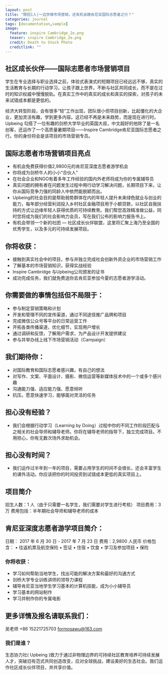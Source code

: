 ```yaml
---
layout: post
title: "限招1人|一边学做市场营销，还有机会蹭肯尼亚国际志愿者之行？"
categories: journal
tags: [documentation,sample]
image:
  feature: inspire Cambridge_2e.png
  teaser: inspire Cambridge_2e.png
  credit: Death to Stock Photo
  creditlink: ""
---
```


## 社区成长伙伴——国际志愿者市场营销项目

学生在专业选择与职业选择之前，体验式表演式的短期项目已经远远不够，真实的生活教育与长期的行动学习，让孩子跟上世界，不断与社区共同成长，而不是在过时的知识权威中慢慢脱轨。在真实工作中的真实的成长和真实的探索，对孩子的未来试错成本都是更低的。

经济大转型阶段，会有很多“轻”工作出现，团队很小但项目创新，比起僵化的大企业，更加灵活有趣，学到更多内容。这已经不再是未来趋势，而是现在进行时。Upbeing 勾搭了一位有趣的剑桥大学毕业的英国大叔，中文超好的他除了是一名创客，还运作了一个高质量暑期项目——Inspire Cambridge肯尼亚国际志愿者之行。你的身份将会是该项目的市场营销专员。

## 国际志愿者市场营销项目亮点

* 有机会免费获得价值2,9800元的肯尼亚深度志愿者游学机会
* 你将成为剑桥牛人的小小“合伙人”
* 在社会企业和NGO有着多年工作经验的国内外老师将成为你的专属辅导员
* 真实问题的拥有者在问题发生过程中用行动学习解决问题，长期项目下来，让你从国际竞争力强的同龄人中依然能脱颖而出。
* Upbeing的社会目的是帮助弱势群体在内的年轻人提升未来绿色就业与创业的能力，每年部分经营利润投入乡村社区金融项目用于小额贷款，以社区自我扶持的方式让边缘年轻人获得优质的可持续教育。我们帮您高效精准做公益，同时您将成为我们的社会影响力会员，写在我们公布的影响力报告书上。
* 有机会带领一个新的社团 — 社区成长伙伴联盟，这里将汇聚上海乃至全国的优秀学生，以及多元的可持续发展项目。

## 你将收获：

* 接触到真实社会中的项目，参与并独立完成社会创新外资企业的市场营销工作
* 了解基本的市场营销知识，获得实战经验
* Inspire Cambridge 与Upbeing公司颁发的证书
* 成功完成任务，我们就免费送你去肯尼亚参加今夏的志愿者游学活动。

## 你需要做的事情包括但不局限于：
* 参与制定营销策略和计划
* 开发和管理不同的宣传渠道，通过不同途径推广品牌和项目
* 完成微信公众号等平台的日常运营工作
* 开拓各类传播渠道，优化细节，实现用户增长
* 通过调研和反馈，了解用户需求，为产品设计开发提供建议
* 参与并举办线上线下市场营销活动（Campaign）

## 我们期待你：

* 对国际教育和国际志愿者感兴趣，有自己的想法
* 对写作、文案、平面设计、摄影、微信运营等新媒体技术中的一个或多个感兴趣
* 沟通能力强、适应能力强、愿意倾听
* 抗压。愿意快速学习，能够面对灵活的任务

## 担心没有经验？

* 我们会根据行动学习（Learning by Doing）过程中你的不同工作阶段匹配与之相关的社会导师和辅导老师。你将在辅导老师的指导下，独立完成项目。不用担心，你有无数次场外求助机会。

## 担心没有时间？

* 我们运作过半年到一年的项目，需要占用学生的时间不会很长，还会丰富学生的课外活动。你应该把你的时间投资到试错成本更低的真实项目上。

## 项目简介
招生人数：1 人（由于只需要一名学生，我们需要对学生进行考核）
项目费用：3万
费用包括：半年期社会导师和辅导老师的成本

## 肯尼亚深度志愿者游学项目简介：
日期： 2017 年 6 月 30 日 - 2017 年 7 月 23 日
费用：2,9800 人民币
价格包含：
• 往返机票及航空保险
• 签证
• 住宿
• 饮食
• 学习及参加项目
• 保险

### 你将收获：
* 学习如何帮助当地学生，找出可能的解决方案和最好的沟通方式
* 剑桥大学专业训练讲师的领导力课程
* 辅导肯尼亚当地学生学习基本的计算机技能，成为小小辅导员
* 学习基本的网站制作
* 学习并制作你的专属电影

## 更多详情及报名请联系我们：
吴老师
+86 15221725703
formosawu@163.com

### 我们是谁？
生态协力社( Upbeing )致力于通过非物理边界的可持续社区教育培养可持续发展人才，突破旧有范式共同创造改变，应对全球挑战，建设美好的生态社会。我们运作社区成长伙伴项目，并共享价值。


